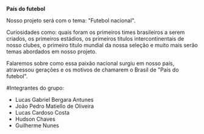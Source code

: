 **País do futebol**

Nosso projeto será com o tema: "Futebol nacional".

Curiosidades como: quais foram os primeiros times brasileiros a serem criados, os primeiros estádios, os primeiros titulos intercontinentais de nosso clubes, o primeiro titulo mundial da nossa seleção e muito mais serão temas abordados em nosso projeto.

Falaremos sobre como essa paixão nacional surgiu em nosso país, atravessou gerações e os motivos de chamarem o Brasil de "País do futebol".

 #Integrantes do grupo:  
* Lucas Gabriel Bergara Antunes  
* João Pedro Matiello de Oliveira  
* Lucas Cardoso Costa  
* Hudson Chaves  
* Guilherme Nunes  
